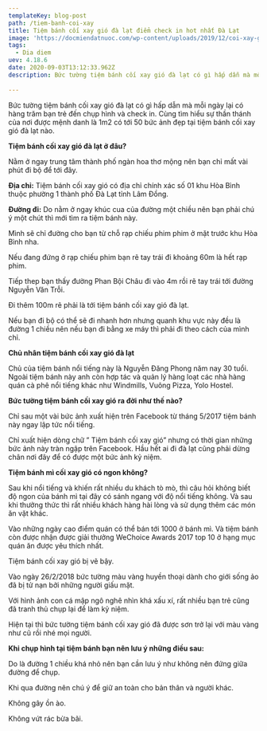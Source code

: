 ```yaml
---
templateKey: blog-post
path: /tiem-banh-coi-xay
title: Tiệm bánh cối xay gió đà lạt điểm check in hot nhất Đà Lạt
image: 'https://docmiendatnuoc.com/wp-content/uploads/2019/12/coi-xay-gio-da-lat.jpg' 
tags:
  - Dia diem
uev: 4.18.6
date: 2020-09-03T13:12:33.962Z
description: Bức tường tiệm bánh cối xay gió đà lạt có gì hấp dẫn mà mỗi ngày lại có hàng trăm bạn trẻ đến chụp hình và check in.
 
---
```


Bức tường tiệm bánh cối xay gió đà lạt có gì hấp dẫn mà mỗi ngày lại có hàng trăm bạn trẻ đến chụp hình và check in. Cùng tìm hiểu sự thần thánh của nơi được mệnh danh là 1m2 có tới 50 bức ảnh đẹp tại tiệm bánh cối xay gió đà lạt nào.

**Tiệm bánh cối xay gió đà lạt ở đâu?**

Nằm ở ngay trung tâm thành phố ngàn hoa thơ mộng nên bạn chỉ mất vài phút đi bộ để tới đây.

**Địa chỉ:**
Tiệm bánh cối xay gió có địa chỉ chính xác số 01 khu Hòa Bình thuộc phường 1 thành phố Đà Lạt tỉnh Lâm Đồng.


**Đường đi:**
Do nằm ở ngay khúc cua của đường một chiều nên bạn phải chú ý một chút thì mới tìm ra tiệm bánh này.

Mình sẽ chỉ đường cho bạn từ chỗ rạp chiếu phim phim ở mặt trước khu Hòa Bình nha.

Nếu đang đứng ở rạp chiếu phim bạn rẽ tay trái đi khoảng 60m là hết rạp phim.

Tiếp thep bạn thấy đường Phan Bội Châu đi vào 4m rồi rẽ tay trái tới đường Nguyễn Văn Trỗi.

Đi thêm 100m rẽ phải là tới tiệm bánh cối xay gió đà lạt.

Nếu bạn đi bộ có thể sẽ đi nhanh hơn nhưng quanh khu vực này đều là đường 1 chiều nên nếu bạn đi bằng xe máy thì phải đi theo cách của mình chỉ.


**Chủ nhân tiệm bánh cối xay gió đà lạt**

Chủ của tiệm bánh nổi tiếng này là Nguyễn Đăng Phong năm nay 30 tuổi. Ngoài tiệm bánh này anh còn hợp tác và quản lý hàng loạt các nhà hàng quán cà phê nổi tiếng khác như Windmills, Vuông Pizza, Yolo Hostel.


**Bức tường tiệm bánh cối xay gió ra đời như thế nào?**

Chỉ sau một vài bức ảnh xuất hiện trên Facebook từ tháng 5/2017 tiệm bánh này ngay lập tức nổi tiếng.

Chỉ xuất hiện dòng chữ ” Tiệm bánh cối xay gió” nhưng có thời gian những bức ảnh này tràn ngập trên Facebook. Hầu hết ai đi đà lạt cũng phải dừng chân nơi đây để có được một bức ảnh kỷ niệm.


**Tiệm bánh mì cối xay gió có ngon không?**

Sau khi nổi tiếng và khiến rất nhiều du khách tò mò, thì câu hỏi không biết độ ngon của bánh mì tại đây có sánh ngang với độ nổi tiếng không. Và sau khi thưởng thức thì rất nhiều khách hàng hài lòng và sử dụng thêm các món ăn vặt khác.

Vào những ngày cao điểm quán có thể bán tới 1000 ở bánh mì. Và tiệm bánh còn được nhận được giải thưởng WeChoice Awards 2017 top 10 ở hạng mục quán ăn được yêu thích nhất.

Tiệm bánh cối xay gió bị vẽ bậy.

Vào ngày 26/2/2018 bức tường màu vàng huyền thoại dành cho giới sống ảo đã bị tử nạn bởi những người giấu mặt.

Với hình ảnh con cá mập ngô nghê nhìn khá xấu xí, rất nhiều bạn trẻ cũng đã tranh thủ chụp lại để làm kỷ niệm.

Hiện tại thì bức tường tiệm bánh cối xay gió đã được sơn trở lại với màu vàng như cũ rồi nhé mọi người.


**Khi chụp hình tại tiệm bánh bạn nên lưu ý những điều sau:**

Do là đường 1 chiều khá nhỏ nên bạn cần lưu ý như không nên đứng giữa đường để chụp.

Khi qua đường nên chú ý để giữ an toàn cho bản thân và người khác.

Không gây ồn ào.

Không vứt rác bừa bãi.